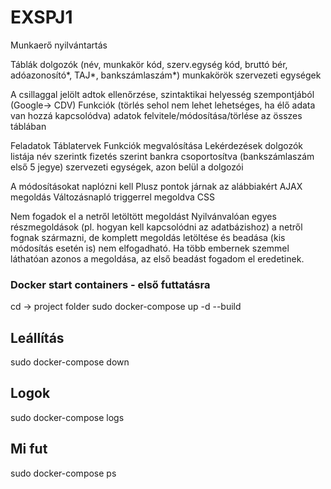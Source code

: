 # EXSPJ1
Munkaerő nyilvántartás


Táblák
dolgozók (név, munkakör kód, szerv.egység kód, bruttó bér, adóazonosító*, TAJ*, bankszámlaszám*)
munkakörök
szervezeti egységek

A csillaggal jelölt adtok ellenőrzése, szintaktikai helyesség szempontjából (Google-> CDV)
Funkciók (törlés sehol nem lehet lehetséges, ha élő adata van hozzá kapcsolódva)
adatok felvitele/módosítása/törlése az összes táblában

Feladatok
Táblatervek
Funkciók megvalósítása
Lekérdezések
dolgozók listája
név szerintk
fizetés szerint
bankra csoportosítva (bankszámlaszám első 5 jegye)
szervezeti egységek, azon belül a dolgozói

A módosításokat naplózni kell
Plusz pontok járnak az alábbiakért
AJAX megoldás
Változásnapló triggerrel megoldva
CSS

Nem fogadok el a netről letöltött megoldást
Nyilvánvalóan egyes részmegoldások (pl. hogyan kell kapcsolódni az adatbázishoz) a netről fognak származni, de komplett megoldás letöltése és beadása (kis módosítás esetén is) nem elfogadható.
Ha több embernek szemmel láthatóan azonos a megoldása, az első beadást fogadom el eredetinek.


### Docker start containers - első futtatásra
cd -> project folder 
sudo docker-compose up -d --build

## Leállítás
sudo docker-compose down

## Logok
sudo docker-compose logs

## Mi fut
sudo docker-compose ps